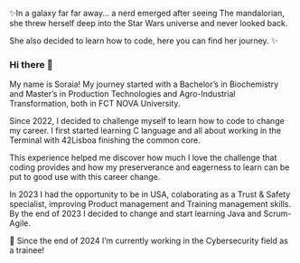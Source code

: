 ✨In a galaxy far far away... a nerd emerged after seeing The mandalorian, she threw herself deep into the Star Wars universe and never looked back.

She also decided to learn how to code, here you can find her journey. ✨

### Hi there 👋
My name is Soraia! My journey started with a Bachelor’s in Biochemistry and Master’s in Production Technologies and Agro-Industrial Transformation, both in FCT NOVA University.

Since 2022, I decided to challenge myself to learn how to code to change my career. 
I first started learning C language and all about working in the Terminal with 42Lisboa finishing the common core. 

This experience helped me discover how much I love the challenge that coding provides and how my preserverance and eagerness to learn can be put to good use with this career change.

In 2023 I had the opportunity to be in USA, colaborating as a Trust & Safety specialist, improving Product management and Training management skills.
By the end of 2023 I decided to change and start learning Java and Scrum-Agile.

🌱 Since the end of 2024 I’m currently working in the Cybersecurity field as a trainee!

<!--
**soraiathegirleffect/soraiathegirleffect** is a ✨ _special_ ✨ repository because its `README.md` (this file) appears on your GitHub profile.
-->



